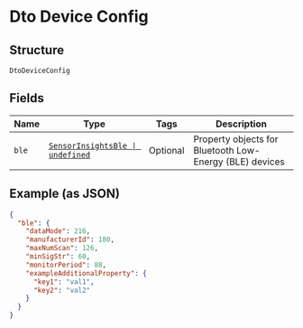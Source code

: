 
# Dto Device Config

## Structure

`DtoDeviceConfig`

## Fields

| Name | Type | Tags | Description |
|  --- | --- | --- | --- |
| `ble` | [`SensorInsightsBle \| undefined`](../../doc/models/sensor-insights-ble.md) | Optional | Property objects for Bluetooth Low-Energy (BLE) devices |

## Example (as JSON)

```json
{
  "ble": {
    "dataMode": 216,
    "manufacturerId": 180,
    "maxNumScan": 126,
    "minSigStr": 60,
    "monitorPeriod": 88,
    "exampleAdditionalProperty": {
      "key1": "val1",
      "key2": "val2"
    }
  }
}
```

